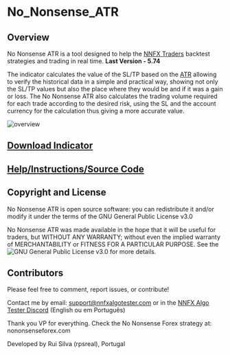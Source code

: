 # No_Nonsense_ATR
## Overview

No Nonsense ATR is a tool designed to help the [NNFX Traders](https://nononsenseforex.com/) backtest strategies and trading in real time. **Last Version - 5.74**

The indicator calculates the value of the SL/TP based on the [ATR](https://nononsenseforex.com/indicators/the-worlds-best-forex-indicator/) allowing to verify the historical data in a simple and practical way, showing not only the SL/TP values but also the place where they would be and if it was a gain or loss. 
The No Nonsense ATR also calculates the trading volume required for each trade according to the desired risk, using the SL and the account currency for the calculation thus giving a more accurate value.


 ![overview](./Images/overview.gif)
 
 
## [Download Indicator](https://nnfxalgotester.com/downloads/No_Nonsense_ATR.ex4)

## [Help/Instructions/Source Code](https://nnfxalgotester.com/help/no-nonsense-atr/)

## Copyright and License
No Nonsense ATR is open source software: you can redistribute it and/or modify it under the terms of the 
GNU General Public License v3.0

No Nonsense ATR was made available in the hope that it will be useful for traders, but WITHOUT ANY WARRANTY; without even the implied warranty of MERCHANTABILITY or FITNESS FOR A PARTICULAR PURPOSE. See the ![GNU General Public License v3.0](./LICENSE) for more details.

## Contributors

Please feel free to comment, report issues, or contribute!

Contact me by email: support@nnfxalgotester.com or in the [NNFX Algo Tester Discord](https://discord.com/invite/bykjgF2) (English ou em Português)

Thank you VP for everything. Check the No Nonsense Forex strategy at: nononsenseforex.com

Developed by Rui Silva (rpsreal), Portugal
